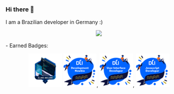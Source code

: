 ### Hi there 👋

I am a Brazilian developer in Germany :)
<p align="center">
  <a href="https://skillicons.dev">
    <img src="https://skillicons.dev/icons?i=php,nodejs,js,typescript,html,css,react,figma,bootstrap,vscode" />
  </a>
</p>
<p align="left"> - Earned Badges:</p>
<div align="center">
<img src="Badge_Alura_B2B_Sharer (1).png" alt="Bbadge-Altura" width="90" height="90"/>
<img src="Digital Career Institute - Development newbie - 2023-07-24.png" alt="badge-DCI newbie" width="90" height="90"/>,
<img src="Digital Career Institute - User Interface developer - 2023-07-24.png" alt="badge-DCI UBI" width="90" height="90"/>,
<img src="Digital Career Institute - Javascript Developer - 2023-10-27.png" alt="badge-DCI Javascript Developer" width="90" height="90"/>
</div>
